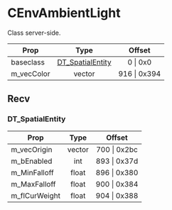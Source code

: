 # CEnvAmbientLight
Class server-side.

|Prop|Type|Offset|
|---|:-:|:-:|
|baseclass|[DT_SpatialEntity](#DT_SpatialEntity)|0 \| 0x0|
|m_vecColor|vector|916 \| 0x394|

## Recv

### DT_SpatialEntity

|Prop|Type|Offset|
|---|:-:|:-:|
|m_vecOrigin|vector|700 \| 0x2bc|
|m_bEnabled|int|893 \| 0x37d|
|m_MinFalloff|float|896 \| 0x380|
|m_MaxFalloff|float|900 \| 0x384|
|m_flCurWeight|float|904 \| 0x388|
